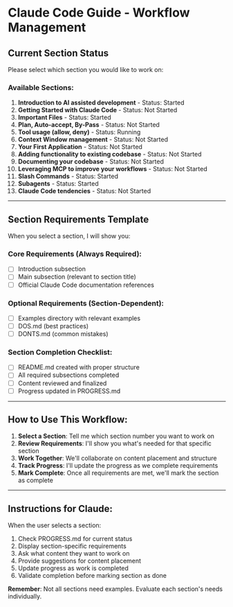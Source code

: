 # Claude Code Guide - Workflow Management

## Current Section Status

Please select which section you would like to work on:

### Available Sections:
1. **Introduction to AI assisted development** - Status: Started
2. **Getting Started with Claude Code** - Status: Not Started  
3. **Important Files** - Status: Started
4. **Plan, Auto-accept, By-Pass** - Status: Not Started
5. **Tool usage (allow, deny)** - Status: Running
6. **Context Window management** - Status: Not Started
7. **Your First Application** - Status: Not Started
8. **Adding functionality to existing codebase** - Status: Not Started
9. **Documenting your codebase** - Status: Not Started
10. **Leveraging MCP to improve your workflows** - Status: Not Started
11. **Slash Commands** - Status: Started
12. **Subagents** - Status: Started
13. **Claude Code tendencies** - Status: Not Started

---

## Section Requirements Template

When you select a section, I will show you:

### Core Requirements (Always Required):
- [ ] Introduction subsection
- [ ] Main subsection (relevant to section title)
- [ ] Official Claude Code documentation references

### Optional Requirements (Section-Dependent):
- [ ] Examples directory with relevant examples
- [ ] DOS.md (best practices)
- [ ] DONTS.md (common mistakes)

### Section Completion Checklist:
- [ ] README.md created with proper structure
- [ ] All required subsections completed
- [ ] Content reviewed and finalized
- [ ] Progress updated in PROGRESS.md

---

## How to Use This Workflow:

1. **Select a Section**: Tell me which section number you want to work on
2. **Review Requirements**: I'll show you what's needed for that specific section
3. **Work Together**: We'll collaborate on content placement and structure
4. **Track Progress**: I'll update the progress as we complete requirements
5. **Mark Complete**: Once all requirements are met, we'll mark the section as complete

---

## Instructions for Claude:

When the user selects a section:
1. Check PROGRESS.md for current status
2. Display section-specific requirements
3. Ask what content they want to work on
4. Provide suggestions for content placement
5. Update progress as work is completed
6. Validate completion before marking section as done

**Remember**: Not all sections need examples. Evaluate each section's needs individually.